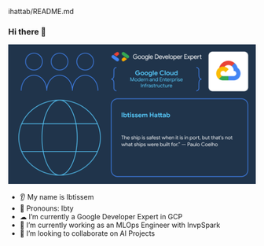 ihattab/README.md

### Hi there 👋

![Alt text](gde.png)
* 👂 My name is Ibtissem
* 👩 Pronouns: Ibty
* ☁  I’m currently a Google Developer Expert in GCP
* 🔭 I’m currently working as an MLOps Engineer with InvpSpark
* 🤝 I’m looking to collaborate on AI Projects
